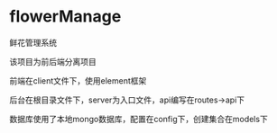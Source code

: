 # flowerManage
鲜花管理系统


该项目为前后端分离项目

前端在client文件下，使用element框架

后台在根目录文件下，server为入口文件，api编写在routes->api下

数据库使用了本地mongo数据库，配置在config下，创建集合在models下